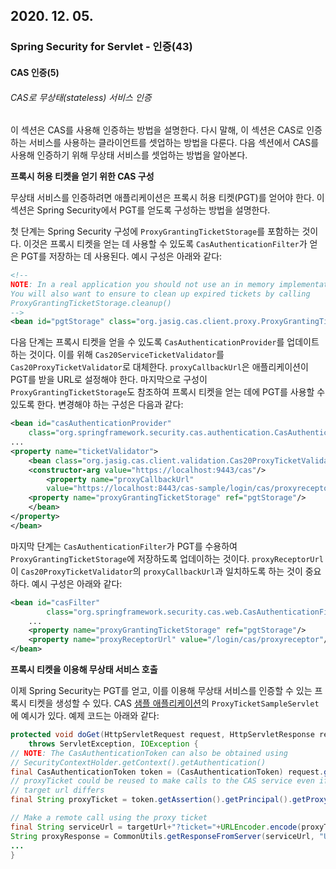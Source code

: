 ## 2020. 12. 05.

### Spring Security for Servlet - 인증(43)

#### CAS 인증(5)

###### CAS로 무상태(stateless) 서비스 인증

이 섹션은 CAS를 사용해 인증하는 방법을 설명한다. 다시 말해, 이 섹션은 CAS로 인증하는 서비스를 사용하는 클라이언트를 셋업하는 방법을 다룬다. 다음 섹션에서 CAS를 사용해 인증하기 위해 무상태 서비스를 셋업하는 방법을 알아본다.

**프록시 허용 티켓을 얻기 위한 CAS 구성**

무상태 서비스를 인증하려면 애플리케이션은 프록시 허용 티켓(PGT)를 얻어야 한다. 이 섹션은 Spring Security에서 PGT를 얻도록 구성하는 방법을 설명한다.

첫 단계는 Spring Security 구성에 `ProxyGrantingTicketStorage`를 포함하는 것이다. 이것은 프록시 티켓을 얻는 데 사용할 수 있도록 `CasAuthenticationFilter`가 얻은 PGT를 저장하는 데 사용된다. 예시 구성은 아래와 같다:

```xml
<!--
NOTE: In a real application you should not use an in memory implementation.
You will also want to ensure to clean up expired tickets by calling
ProxyGrantingTicketStorage.cleanup()
-->
<bean id="pgtStorage" class="org.jasig.cas.client.proxy.ProxyGrantingTicketStorageImpl"/>
```

다음 단계는 프록시 티켓을 얻을 수 있도록 `CasAuthenticationProvider`를 업데이트하는 것이다. 이를 위해 `Cas20ServiceTicketValidator`를 `Cas20ProxyTicketValidator`로 대체한다. `proxyCallbackUrl`은 애플리케이션이 PGT를 받을 URL로 설정해야 한다. 마지막으로 구성이 `ProxyGrantingTicketStorage`도 참조하여 프록시 티켓을 얻는 데에 PGT를 사용할 수 있도록 한다. 변경해야 하는 구성은 다음과 같다:

```xml
<bean id="casAuthenticationProvider"
    class="org.springframework.security.cas.authentication.CasAuthenticationProvider">
...
<property name="ticketValidator">
    <bean class="org.jasig.cas.client.validation.Cas20ProxyTicketValidator">
    <constructor-arg value="https://localhost:9443/cas"/>
        <property name="proxyCallbackUrl"
        value="https://localhost:8443/cas-sample/login/cas/proxyreceptor"/>
    <property name="proxyGrantingTicketStorage" ref="pgtStorage"/>
    </bean>
</property>
</bean>
```

마지막 단계는 `CasAuthenticationFilter`가 PGT를 수용하여 `ProxyGrantingTicketStorage`에 저장하도록 업데이하는 것이다. `proxyReceptorUrl`이 `Cas20ProxyTicketValidator`의 `proxyCallbackUrl`과 일치하도록 하는 것이 중요하다. 예시 구성은 아래와 같다:

```xml
<bean id="casFilter"
        class="org.springframework.security.cas.web.CasAuthenticationFilter">
    ...
    <property name="proxyGrantingTicketStorage" ref="pgtStorage"/>
    <property name="proxyReceptorUrl" value="/login/cas/proxyreceptor"/>
</bean>
```

**프록시 티켓을 이용해 무상태 서비스 호출**

이제 Spring Security는 PGT를 얻고, 이를 이용해 무상태 서비스를 인증할 수 있는 프록시 티켓을 생성할 수 있다. CAS [샘플 애플리케이션][cas-sample-app]의 `ProxyTicketSampleServlet`에 예시가 있다. 예제 코드는 아래와 같다:

```java
protected void doGet(HttpServletRequest request, HttpServletResponse response)
    throws ServletException, IOException {
// NOTE: The CasAuthenticationToken can also be obtained using
// SecurityContextHolder.getContext().getAuthentication()
final CasAuthenticationToken token = (CasAuthenticationToken) request.getUserPrincipal();
// proxyTicket could be reused to make calls to the CAS service even if the
// target url differs
final String proxyTicket = token.getAssertion().getPrincipal().getProxyTicketFor(targetUrl);

// Make a remote call using the proxy ticket
final String serviceUrl = targetUrl+"?ticket="+URLEncoder.encode(proxyTicket, "UTF-8");
String proxyResponse = CommonUtils.getResponseFromServer(serviceUrl, "UTF-8");
...
}
```





[cas-sample-app]: https://docs.spring.io/spring-security/site/docs/5.4.1/reference/html5/#samples